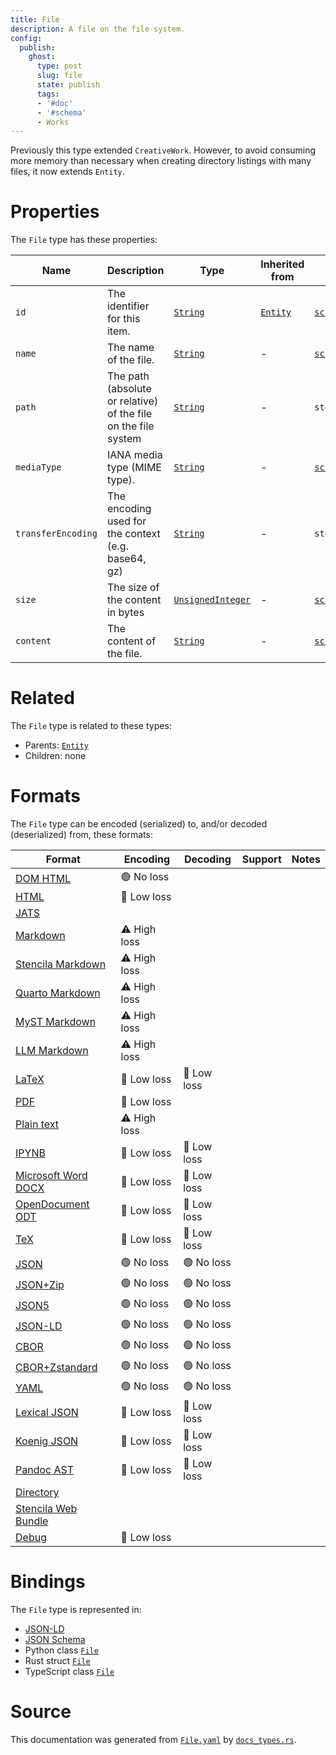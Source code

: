 ```yaml
---
title: File
description: A file on the file system.
config:
  publish:
    ghost:
      type: post
      slug: file
      state: publish
      tags:
      - '#doc'
      - '#schema'
      - Works
---
```


Previously this type extended `CreativeWork`.
However, to avoid consuming more memory than necessary when creating directory listings
with many files, it now extends `Entity`.


# Properties

The `File` type has these properties:

| Name               | Description                                                    | Type                                                                                  | Inherited from                                                     | `JSON-LD @id`                                                | Aliases                                      |
| ------------------ | -------------------------------------------------------------- | ------------------------------------------------------------------------------------- | ------------------------------------------------------------------ | ------------------------------------------------------------ | -------------------------------------------- |
| `id`               | The identifier for this item.                                  | [`String`](https://stencila.ghost.io/docs/reference/schema/string)                    | [`Entity`](https://stencila.ghost.io/docs/reference/schema/entity) | [`schema:id`](https://schema.org/id)                         | -                                            |
| `name`             | The name of the file.                                          | [`String`](https://stencila.ghost.io/docs/reference/schema/string)                    | -                                                                  | [`schema:name`](https://schema.org/name)                     | -                                            |
| `path`             | The path (absolute or relative) of the file on the file system | [`String`](https://stencila.ghost.io/docs/reference/schema/string)                    | -                                                                  | `stencila:path`                                              | -                                            |
| `mediaType`        | IANA media type (MIME type).                                   | [`String`](https://stencila.ghost.io/docs/reference/schema/string)                    | -                                                                  | [`schema:encodingFormat`](https://schema.org/encodingFormat) | `encodingFormat`, `media-type`, `media_type` |
| `transferEncoding` | The encoding used for the context (e.g. base64, gz)            | [`String`](https://stencila.ghost.io/docs/reference/schema/string)                    | -                                                                  | `stencila:transferEncoding`                                  | `transfer-encoding`, `transfer_encoding`     |
| `size`             | The size of the content in bytes                               | [`UnsignedInteger`](https://stencila.ghost.io/docs/reference/schema/unsigned-integer) | -                                                                  | [`schema:size`](https://schema.org/size)                     | -                                            |
| `content`          | The content of the file.                                       | [`String`](https://stencila.ghost.io/docs/reference/schema/string)                    | -                                                                  | [`schema:content`](https://schema.org/content)               | -                                            |

# Related

The `File` type is related to these types:

- Parents: [`Entity`](https://stencila.ghost.io/docs/reference/schema/entity)
- Children: none

# Formats

The `File` type can be encoded (serialized) to, and/or decoded (deserialized) from, these formats:

| Format                                                                       | Encoding     | Decoding   | Support | Notes |
| ---------------------------------------------------------------------------- | ------------ | ---------- | ------- | ----- |
| [DOM HTML](https://stencila.ghost.io/docs/reference/formats/dom.html)        | 🟢 No loss    |            |         |
| [HTML](https://stencila.ghost.io/docs/reference/formats/html)                | 🔷 Low loss   |            |         |
| [JATS](https://stencila.ghost.io/docs/reference/formats/jats)                |              |            |         |
| [Markdown](https://stencila.ghost.io/docs/reference/formats/md)              | ⚠️ High loss |            |         |
| [Stencila Markdown](https://stencila.ghost.io/docs/reference/formats/smd)    | ⚠️ High loss |            |         |
| [Quarto Markdown](https://stencila.ghost.io/docs/reference/formats/qmd)      | ⚠️ High loss |            |         |
| [MyST Markdown](https://stencila.ghost.io/docs/reference/formats/myst)       | ⚠️ High loss |            |         |
| [LLM Markdown](https://stencila.ghost.io/docs/reference/formats/llmd)        | ⚠️ High loss |            |         |
| [LaTeX](https://stencila.ghost.io/docs/reference/formats/latex)              | 🔷 Low loss   | 🔷 Low loss |         |
| [PDF](https://stencila.ghost.io/docs/reference/formats/pdf)                  | 🔷 Low loss   |            |         |
| [Plain text](https://stencila.ghost.io/docs/reference/formats/text)          | ⚠️ High loss |            |         |
| [IPYNB](https://stencila.ghost.io/docs/reference/formats/ipynb)              | 🔷 Low loss   | 🔷 Low loss |         |
| [Microsoft Word DOCX](https://stencila.ghost.io/docs/reference/formats/docx) | 🔷 Low loss   | 🔷 Low loss |         |
| [OpenDocument ODT](https://stencila.ghost.io/docs/reference/formats/odt)     | 🔷 Low loss   | 🔷 Low loss |         |
| [TeX](https://stencila.ghost.io/docs/reference/formats/tex)                  | 🔷 Low loss   | 🔷 Low loss |         |
| [JSON](https://stencila.ghost.io/docs/reference/formats/json)                | 🟢 No loss    | 🟢 No loss  |         |
| [JSON+Zip](https://stencila.ghost.io/docs/reference/formats/json.zip)        | 🟢 No loss    | 🟢 No loss  |         |
| [JSON5](https://stencila.ghost.io/docs/reference/formats/json5)              | 🟢 No loss    | 🟢 No loss  |         |
| [JSON-LD](https://stencila.ghost.io/docs/reference/formats/jsonld)           | 🟢 No loss    | 🟢 No loss  |         |
| [CBOR](https://stencila.ghost.io/docs/reference/formats/cbor)                | 🟢 No loss    | 🟢 No loss  |         |
| [CBOR+Zstandard](https://stencila.ghost.io/docs/reference/formats/cbor.zstd) | 🟢 No loss    | 🟢 No loss  |         |
| [YAML](https://stencila.ghost.io/docs/reference/formats/yaml)                | 🟢 No loss    | 🟢 No loss  |         |
| [Lexical JSON](https://stencila.ghost.io/docs/reference/formats/lexical)     | 🔷 Low loss   | 🔷 Low loss |         |
| [Koenig JSON](https://stencila.ghost.io/docs/reference/formats/koenig)       | 🔷 Low loss   | 🔷 Low loss |         |
| [Pandoc AST](https://stencila.ghost.io/docs/reference/formats/pandoc)        | 🔷 Low loss   | 🔷 Low loss |         |
| [Directory](https://stencila.ghost.io/docs/reference/formats/directory)      |              |            |         |
| [Stencila Web Bundle](https://stencila.ghost.io/docs/reference/formats/swb)  |              |            |         |
| [Debug](https://stencila.ghost.io/docs/reference/formats/debug)              | 🔷 Low loss   |            |         |

# Bindings

The `File` type is represented in:

- [JSON-LD](https://stencila.org/File.jsonld)
- [JSON Schema](https://stencila.org/File.schema.json)
- Python class [`File`](https://github.com/stencila/stencila/blob/main/python/python/stencila/types/file.py)
- Rust struct [`File`](https://github.com/stencila/stencila/blob/main/rust/schema/src/types/file.rs)
- TypeScript class [`File`](https://github.com/stencila/stencila/blob/main/ts/src/types/File.ts)

# Source

This documentation was generated from [`File.yaml`](https://github.com/stencila/stencila/blob/main/schema/File.yaml) by [`docs_types.rs`](https://github.com/stencila/stencila/blob/main/rust/schema-gen/src/docs_types.rs).
